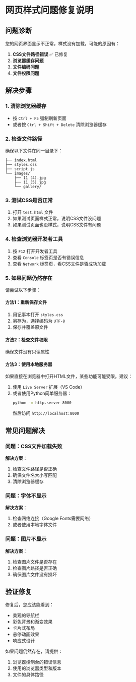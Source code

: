 # 网页样式问题修复说明

## 问题诊断

您的网页界面显示不正常，样式没有加载，可能的原因有：

1. **CSS文件路径错误** ✅ 已修复
2. **浏览器缓存问题**
3. **文件编码问题**
4. **文件权限问题**

## 解决步骤

### 1. 清除浏览器缓存
- 按 `Ctrl + F5` 强制刷新页面
- 或者按 `Ctrl + Shift + Delete` 清除浏览器缓存

### 2. 检查文件路径
确保以下文件在同一目录下：
```
├── index.html
├── styles.css
├── script.js
└── images/
    ├── 11 (4).jpg
    ├── 11 (5).jpg
    └── gallery/
```

### 3. 测试CSS是否正常
1. 打开 `test.html` 文件
2. 如果测试页面样式正常，说明CSS文件没问题
3. 如果测试页面也没样式，说明CSS文件有问题

### 4. 检查浏览器开发者工具
1. 按 `F12` 打开开发者工具
2. 查看 `Console` 标签页是否有错误信息
3. 查看 `Network` 标签页，看CSS文件是否成功加载

### 5. 如果问题仍然存在
请尝试以下步骤：

#### 方法1：重新保存文件
1. 用记事本打开 `styles.css`
2. 另存为，选择编码为 `UTF-8`
3. 保存并覆盖原文件

#### 方法2：检查文件权限
确保文件没有只读属性

#### 方法3：使用本地服务器
如果直接在浏览器中打开HTML文件，某些功能可能受限。建议：
1. 使用 `Live Server` 扩展（VS Code）
2. 或者使用Python简单服务器：
   ```bash
   python -m http.server 8000
   ```
   然后访问 `http://localhost:8000`

## 常见问题解决

### 问题：CSS文件加载失败
**解决方案**：
1. 检查文件路径是否正确
2. 确保文件名大小写匹配
3. 清除浏览器缓存

### 问题：字体不显示
**解决方案**：
1. 检查网络连接（Google Fonts需要网络）
2. 或者使用本地字体文件

### 问题：图片不显示
**解决方案**：
1. 检查图片文件是否存在
2. 检查图片路径是否正确
3. 确保图片文件没有损坏

## 验证修复

修复后，您应该能看到：
- 美观的导航栏
- 彩色背景和渐变效果
- 卡片式布局
- 悬停动画效果
- 响应式设计

如果问题仍然存在，请提供：
1. 浏览器控制台的错误信息
2. 使用的浏览器类型和版本
3. 文件的具体路径
